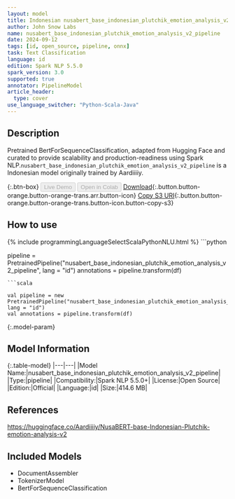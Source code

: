 ```yaml
---
layout: model
title: Indonesian nusabert_base_indonesian_plutchik_emotion_analysis_v2_pipeline pipeline BertForSequenceClassification from Aardiiiiy
author: John Snow Labs
name: nusabert_base_indonesian_plutchik_emotion_analysis_v2_pipeline
date: 2024-09-12
tags: [id, open_source, pipeline, onnx]
task: Text Classification
language: id
edition: Spark NLP 5.5.0
spark_version: 3.0
supported: true
annotator: PipelineModel
article_header:
  type: cover
use_language_switcher: "Python-Scala-Java"
---
```


## Description

Pretrained BertForSequenceClassification, adapted from Hugging Face and curated to provide scalability and production-readiness using Spark NLP.`nusabert_base_indonesian_plutchik_emotion_analysis_v2_pipeline` is a Indonesian model originally trained by Aardiiiiy.

{:.btn-box}
<button class="button button-orange" disabled>Live Demo</button>
<button class="button button-orange" disabled>Open in Colab</button>
[Download](https://s3.amazonaws.com/auxdata.johnsnowlabs.com/public/models/nusabert_base_indonesian_plutchik_emotion_analysis_v2_pipeline_id_5.5.0_3.0_1726104136995.zip){:.button.button-orange.button-orange-trans.arr.button-icon}
[Copy S3 URI](s3://auxdata.johnsnowlabs.com/public/models/nusabert_base_indonesian_plutchik_emotion_analysis_v2_pipeline_id_5.5.0_3.0_1726104136995.zip){:.button.button-orange.button-orange-trans.button-icon.button-copy-s3}

## How to use



<div class="tabs-box" markdown="1">
{% include programmingLanguageSelectScalaPythonNLU.html %}
```python

pipeline = PretrainedPipeline("nusabert_base_indonesian_plutchik_emotion_analysis_v2_pipeline", lang = "id")
annotations =  pipeline.transform(df)   

```
```scala

val pipeline = new PretrainedPipeline("nusabert_base_indonesian_plutchik_emotion_analysis_v2_pipeline", lang = "id")
val annotations = pipeline.transform(df)

```
</div>

{:.model-param}
## Model Information

{:.table-model}
|---|---|
|Model Name:|nusabert_base_indonesian_plutchik_emotion_analysis_v2_pipeline|
|Type:|pipeline|
|Compatibility:|Spark NLP 5.5.0+|
|License:|Open Source|
|Edition:|Official|
|Language:|id|
|Size:|414.6 MB|

## References

https://huggingface.co/Aardiiiiy/NusaBERT-base-Indonesian-Plutchik-emotion-analysis-v2

## Included Models

- DocumentAssembler
- TokenizerModel
- BertForSequenceClassification